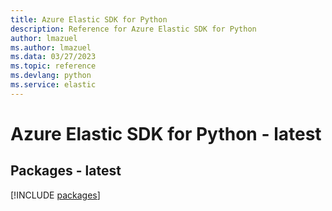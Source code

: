 ```yaml
---
title: Azure Elastic SDK for Python
description: Reference for Azure Elastic SDK for Python
author: lmazuel
ms.author: lmazuel
ms.data: 03/27/2023
ms.topic: reference
ms.devlang: python
ms.service: elastic
---
```

# Azure Elastic SDK for Python - latest
## Packages - latest
[!INCLUDE [packages](elastic-index.md)]